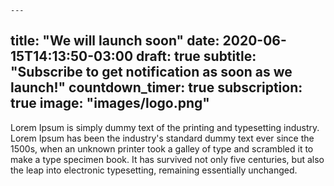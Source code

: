     ---
title: "We will launch soon"
date: 2020-06-15T14:13:50-03:00
draft: true
subtitle: "Subscribe to get notification as soon as we launch!"
countdown_timer: true
subscription: true
image: "images/logo.png"
---

Lorem Ipsum is simply dummy text of the printing and typesetting industry. Lorem Ipsum has been the industry's standard dummy text ever since the 1500s, when an unknown printer took a galley of type and scrambled it to make a type specimen book. It has survived not only five centuries, but also the leap into electronic typesetting, remaining essentially unchanged.